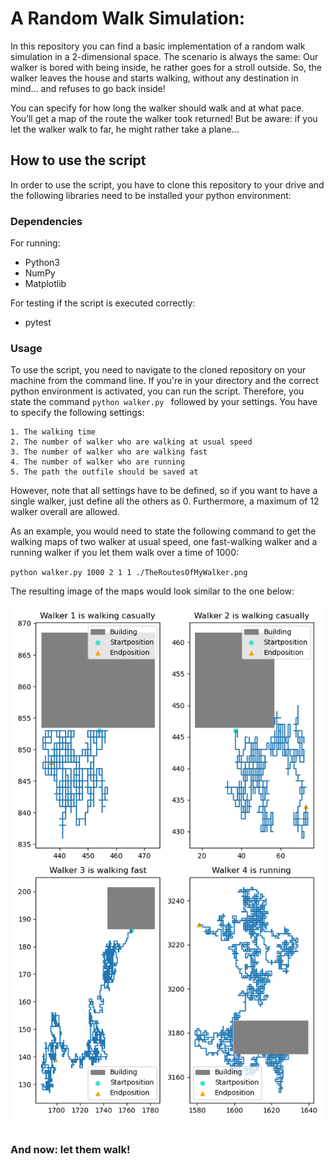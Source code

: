 # A Random Walk Simulation:

In this repository you can find a basic implementation of a random walk simulation in a 
2-dimensional space. The scenario is always the same: Our walker is bored with being 
inside, he rather goes for a stroll outside. So, the walker leaves the house and starts 
walking, without any destination in mind… and refuses to go back inside! 

You can specify for how long the walker should walk and at what pace. You’ll get 
a map of the route the walker took returned! But be aware: if you let the walker walk to
far, he might rather take a plane...


## How to use the script
In order to use the script, you have to clone this repository to your drive and the 
following libraries need to be installed your python environment:
### Dependencies
For running:
- Python3
- NumPy
- Matplotlib

For testing if the script is executed correctly:
- pytest

### Usage
To use the script, you need to navigate to the cloned repository on your machine from 
the command line. If you're in your directory and the correct python environment is 
activated, you can run the script. Therefore, you state the command `python walker.py ` 
followed by your settings. You have to specify the following settings:
````
1. The walking time
2. The number of walker who are walking at usual speed
3. The number of walker who are walking fast
4. The number of walker who are running
5. The path the outfile should be saved at
````

However, note that all settings have to be defined, so if you want to have a single 
walker, just define all the others as 0. Furthermore, a maximum of 12 walker overall are
allowed. 

As an example, you would need to state the following command to get the walking maps of 
two walker at usual speed, one fast-walking walker and a running walker if you let them 
walk over a time of 1000:

`python walker.py 1000 2 1 1 ./TheRoutesOfMyWalker.png`

The resulting image of the maps would look similar to the one below:

![image](https://github.com/hn437/random_walk/blob/main/TheRoutesOfMyWalker.png)

### And now: let them walk!
